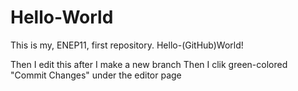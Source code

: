 # Hello-World
This is my, ENEP11, first repository. Hello-(GitHub)World!

Then I edit this after I make a new branch
Then I clik green-colored "Commit Changes" under the editor page
